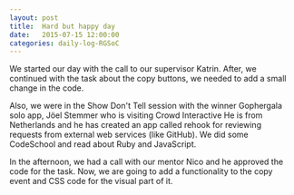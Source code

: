 ```yaml
---
layout: post
title:  Hard but happy day
date:   2015-07-15 12:00:00
categories: daily-log-RGSoC
---
```


We started our day with the call to our supervisor Katrin. After, we continued with the task about the copy buttons, we needed to add a small change in the code.  

Also, we were in the Show Don't Tell session with the winner Gophergala solo app, Jöel Stemmer who is visiting Crowd Interactive
He is from Netherlands and he has created an app called rehook for reviewing requests from external web services (like GitHub).
We did some CodeSchool and read about Ruby and JavaScript.  

In the afternoon, we had a call with our mentor Nico and he approved the code for the task. Now, we are going to add a functionality to the copy event and CSS code for the visual part of it.
